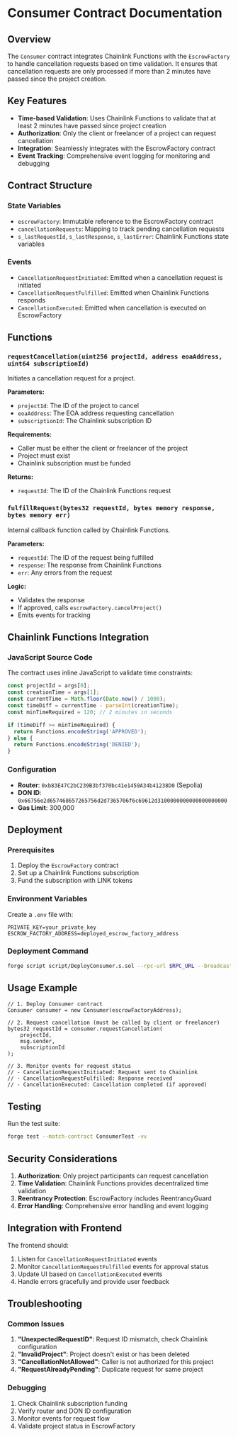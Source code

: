 # Consumer Contract Documentation

## Overview

The `Consumer` contract integrates Chainlink Functions with the `EscrowFactory` to handle cancellation requests based on time validation. It ensures that cancellation requests are only processed if more than 2 minutes have passed since the project creation.

## Key Features

- **Time-based Validation**: Uses Chainlink Functions to validate that at least 2 minutes have passed since project creation
- **Authorization**: Only the client or freelancer of a project can request cancellation
- **Integration**: Seamlessly integrates with the EscrowFactory contract
- **Event Tracking**: Comprehensive event logging for monitoring and debugging

## Contract Structure

### State Variables

- `escrowFactory`: Immutable reference to the EscrowFactory contract
- `cancellationRequests`: Mapping to track pending cancellation requests
- `s_lastRequestId`, `s_lastResponse`, `s_lastError`: Chainlink Functions state variables

### Events

- `CancellationRequestInitiated`: Emitted when a cancellation request is initiated
- `CancellationRequestFulfilled`: Emitted when Chainlink Functions responds
- `CancellationExecuted`: Emitted when cancellation is executed on EscrowFactory

## Functions

### `requestCancellation(uint256 projectId, address eoaAddress, uint64 subscriptionId)`

Initiates a cancellation request for a project.

**Parameters:**
- `projectId`: The ID of the project to cancel
- `eoaAddress`: The EOA address requesting cancellation
- `subscriptionId`: The Chainlink subscription ID

**Requirements:**
- Caller must be either the client or freelancer of the project
- Project must exist
- Chainlink subscription must be funded

**Returns:**
- `requestId`: The ID of the Chainlink Functions request

### `fulfillRequest(bytes32 requestId, bytes memory response, bytes memory err)`

Internal callback function called by Chainlink Functions.

**Parameters:**
- `requestId`: The ID of the request being fulfilled
- `response`: The response from Chainlink Functions
- `err`: Any errors from the request

**Logic:**
- Validates the response
- If approved, calls `escrowFactory.cancelProject()`
- Emits events for tracking

## Chainlink Functions Integration

### JavaScript Source Code

The contract uses inline JavaScript to validate time constraints:

```javascript
const projectId = args[0];
const creationTime = args[1];
const currentTime = Math.floor(Date.now() / 1000);
const timeDiff = currentTime - parseInt(creationTime);
const minTimeRequired = 120; // 2 minutes in seconds

if (timeDiff >= minTimeRequired) {
  return Functions.encodeString('APPROVED');
} else {
  return Functions.encodeString('DENIED');
}
```

### Configuration

- **Router**: `0xb83E47C2bC239B3bf370bc41e1459A34b41238D0` (Sepolia)
- **DON ID**: `0x66756e2d657468657265756d2d7365706f6c69612d3100000000000000000000`
- **Gas Limit**: 300,000

## Deployment

### Prerequisites

1. Deploy the `EscrowFactory` contract
2. Set up a Chainlink Functions subscription
3. Fund the subscription with LINK tokens

### Environment Variables

Create a `.env` file with:

```env
PRIVATE_KEY=your_private_key
ESCROW_FACTORY_ADDRESS=deployed_escrow_factory_address
```

### Deployment Command

```bash
forge script script/DeployConsumer.s.sol --rpc-url $RPC_URL --broadcast --verify
```

## Usage Example

```solidity
// 1. Deploy Consumer contract
Consumer consumer = new Consumer(escrowFactoryAddress);

// 2. Request cancellation (must be called by client or freelancer)
bytes32 requestId = consumer.requestCancellation(
    projectId,
    msg.sender,
    subscriptionId
);

// 3. Monitor events for request status
// - CancellationRequestInitiated: Request sent to Chainlink
// - CancellationRequestFulfilled: Response received
// - CancellationExecuted: Cancellation completed (if approved)
```

## Testing

Run the test suite:

```bash
forge test --match-contract ConsumerTest -vv
```

## Security Considerations

1. **Authorization**: Only project participants can request cancellation
2. **Time Validation**: Chainlink Functions provides decentralized time validation
3. **Reentrancy Protection**: EscrowFactory includes ReentrancyGuard
4. **Error Handling**: Comprehensive error handling and event logging

## Integration with Frontend

The frontend should:

1. Listen for `CancellationRequestInitiated` events
2. Monitor `CancellationRequestFulfilled` events for approval status
3. Update UI based on `CancellationExecuted` events
4. Handle errors gracefully and provide user feedback

## Troubleshooting

### Common Issues

1. **"UnexpectedRequestID"**: Request ID mismatch, check Chainlink configuration
2. **"InvalidProject"**: Project doesn't exist or has been deleted
3. **"CancellationNotAllowed"**: Caller is not authorized for this project
4. **"RequestAlreadyPending"**: Duplicate request for same project

### Debugging

1. Check Chainlink subscription funding
2. Verify router and DON ID configuration
3. Monitor events for request flow
4. Validate project status in EscrowFactory 